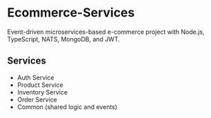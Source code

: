 # Ecommerce-Services
Event-driven microservices-based e-commerce project with Node.js, TypeScript, NATS, MongoDB, and JWT.

## Services

- Auth Service
- Product Service
- Inventory Service
- Order Service
- Common (shared logic and events)